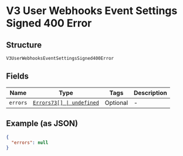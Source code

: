 
# V3 User Webhooks Event Settings Signed 400 Error

## Structure

`V3UserWebhooksEventSettingsSigned400Error`

## Fields

| Name | Type | Tags | Description |
|  --- | --- | --- | --- |
| `errors` | [`Errors73[] \| undefined`](../../doc/models/errors-73.md) | Optional | - |

## Example (as JSON)

```json
{
  "errors": null
}
```

